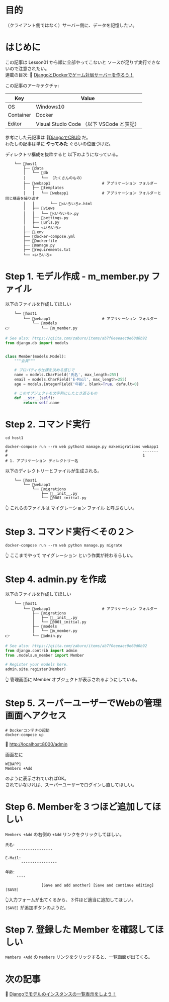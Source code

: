 # 目的

（クライアント側ではなく）サーバー側に、データを記憶したい。  

# はじめに

この記事は Lesson01 から順に全部やってこないと ソースが足りず実行できないので注意されたい。  
連載の目次: 📖 [DjangoとDockerでゲーム対局サーバーを作ろう！](https://qiita.com/muzudho1/items/eb0df0ea604e1fd9cdae)  

この記事のアーキテクチャ:  

| Key       | Value                                     |
| --------- | ----------------------------------------- |
| OS        | Windows10                                 |
| Container | Docker                                    |
| Editor    | Visual Studio Code （以下 VSCode と表記） |

参考にした元記事は 📖[DjangoでCRUD](https://qiita.com/zaburo/items/ab7f0eeeaec0e60d6b92) だ。  
わたしの記事は単に **やってみた** ぐらいの位置づけだ。  

ディレクトリ構成を抜粋すると 以下のようになっている。  

```plaintext
    └── 📂host1
        ├── 📂data
        │   └── 📂db
        │       └── （たくさんのもの）
        ├── 📂webapp1                       # アプリケーション フォルダー
        │   ├── 📂templates
        │   │   └── 📂webapp1               # アプリケーション フォルダーと同じ構造を繰り返す
        │   │       └── 📄<いろいろ>.html
        │   ├── 📂views
        │   │   └── 📄<いろいろ>.py
        │   ├── 📄settings.py
        │   ├── 📄urls.py
        │   └── <いろいろ>
        ├── 📄.env
        ├── 🐳docker-compose.yml
        ├── 🐳Dockerfile
        ├── 📄manage.py
        ├── 📄requirements.txt
        └── <いろいろ>
```

# Step 1. モデル作成 - m_member.py ファイル

以下のファイルを作成してほしい

```plaintext
    └── 📂host1
        └── 📂webapp1                       # アプリケーション フォルダー
            └── 📂models
👉              └── 📄m_member.py
```

```py
# See also: https://qiita.com/zaburo/items/ab7f0eeeaec0e60d6b92
from django.db import models


class Member(models.Model):
    """会員"""

    # プロパティの仕様を決める感じで
    name = models.CharField('氏名', max_length=255)
    email = models.CharField('E-Mail', max_length=255)
    age = models.IntegerField('年齢', blank=True, default=0)

    # このオブジェクトを文字列にしたとき返るもの
    def __str__(self):
        return self.name
```

# Step 2. コマンド実行

```shell
cd host1

docker-compose run --rm web python3 manage.py makemigrations webapp1
#                                                            -------
#                                                            1
# 1. アプリケーション ディレクトリー名
```

以下のディレクトリーとファイルが生成される。  

```plaintext
    └── 📂host1
        └── 📂webapp1
            └── 📂migrations
                ├── 📄__init__.py
                └── 📄0001_initial.py
```

👆 これらのファイルは マイグレーション ファイル と呼ぶらしい。  

# Step 3. コマンド実行＜その２＞

```shell
docker-compose run --rm web python manage.py migrate
```

👆 ここまでやって マイグレーション という作業が終わるらしい。  

# Step 4. admin.py を作成

以下のファイルを作成してほしい

```plaintext
    └── 📂host1
        └── 📂webapp1                       # アプリケーション フォルダー
            ├── 📂migrations
            │   ├── 📄__init__.py
            │   └── 📄0001_initial.py
            ├── 📂models
            │   └── 📄m_member.py
👉          └── 📄admin.py
```

```py
# See also: https://qiita.com/zaburo/items/ab7f0eeeaec0e60d6b92
from django.contrib import admin
from .models.m_member import Member

# Register your models here.
admin.site.register(Member)
```

👆 管理画面に Member オブジェクトが表示されるようにしている。  

# Step 5. スーパーユーザーでWebの管理画面へアクセス

```shell
# Dockerコンテナの起動
docker-compose up
```

📖 [http://localhost:8000/admin](http://localhost:8000/admin)  

画面左に

```plain
WEBAPP1
Members +Add
```

のように表示されていればOK。  
されていなければ、スーパーユーザーでログインし直してほしい。  

# Step 6. Memberを３つほど追加してほしい

`Members +Add` の右側の `+Add` リンクをクリックしてほしい。  

```plaintext
氏名:
     ----------------

E-Mail:
       ----------------

年齢:
     ----

                [Save and add another] [Save and continue editing] [SAVE]
```

👆入力フォームが出てくるから、３件ほど適当に追加してほしい。  
`[SAVE]` が追加ボタンのようだ。  

# Step 7. 登録した Member を確認してほしい

`Members +Add` の `Members` リンクをクリックすると、一覧画面が出てくる。  

# 次の記事

📖 [Djangoでモデルのインスタンスの一覧表示をしよう！](https://qiita.com/muzudho1/items/77668130b6d941596327)  

